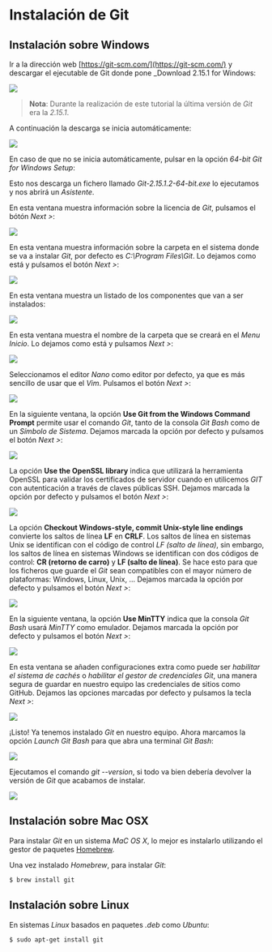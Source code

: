 # Instalación de Git

## Instalación sobre Windows
Ir a la dirección web [https://git-scm.com/](https://git-scm.com/) y descargar el ejecutable de Git donde pone _Download 2.15.1 for Windows:

![](/assets/img/anexo_i/01.png)

> __Nota__: Durante la realización de este tutorial la última versión de _Git_ era la  _2.15.1_.

A continuación la descarga se inicia automáticamente:

![](/assets/img/anexo_i/02.png)

En caso de que no se inicia automáticamente, pulsar en la opción _64-bit Git for Windows Setup_:

Esto nos descarga un fichero llamado _Git-2.15.1.2-64-bit.exe_ lo ejecutamos y nos abrirá un _Asistente_.

En esta ventana muestra información sobre la licencia de _Git_, pulsamos el bótón _Next >_:

![](/assets/img/anexo_i/03.png)

En esta ventana muestra información sobre la carpeta en el sistema donde se va a instalar _Git_, por defecto es _C:\Program Files\Git_. Lo dejamos como está y pulsamos el botón _Next >_:

![](/assets/img/anexo_i/04.png)

En esta ventana muestra un listado de los componentes que van a ser instalados:

![](/assets/img/anexo_i/05.png)

En esta ventana muestra el nombre de la carpeta que se creará en el _Menu Inicio_. Lo dejamos como está y pulsamos _Next >_:

![](/assets/img/anexo_i/06.png)

Seleccionamos el editor _Nano_ como editor por defecto, ya que es más sencillo de usar que el _Vim_. Pulsamos el botón _Next >_:

![](/assets/img/anexo_i/07.png)

En la siguiente ventana, la opción __Use Git from the Windows Command Prompt__ permite usar el comando _Git_, tanto de la consola _Git Bash_ como de un _Símbolo de Sistema_. Dejamos marcada la opción por defecto y pulsamos el botón _Next >_:

![](/assets/img/anexo_i/08.png)

La opción __Use the OpenSSL library__ indica que utilizará la herramienta OpenSSL para validar los certificados de servidor cuando en utilicemos _GIT_ con autenticación a través de claves públicas SSH. Dejamos marcada la opción por defecto y pulsamos el botón _Next >_:

![](/assets/img/anexo_i/09.png)

La opción __Checkout Windows-style, commit Unix-style line endings__ convierte los saltos de línea __LF__ en __CRLF__. Los saltos de línea en sistemas Unix se identifican con el código de control _LF (salto de línea)_, sin embargo, los saltos de línea en sistemas Windows se identifican con dos códigos de control: __CR (retorno de carro)__ y __LF (salto de línea)__. Se hace esto para que los ficheros que guarde el _Git_ sean compatibles con el mayor número de plataformas: Windows, Linux, Unix, ... Dejamos marcada la opción por defecto y pulsamos el botón _Next >_:

![](/assets/img/anexo_i/10.png)

En la siguiente ventana, la opción __Use MinTTY__ indica que la consola _Git Bash_ usará _MinTTY_ como emulador. Dejamos marcada la opción por defecto y pulsamos el botón _Next >_:

![](/assets/img/anexo_i/11.png)

En esta ventana se añaden configuraciones extra como puede ser _habilitar el sistema de cachés_ o _habilitar el gestor de credenciales Git_, una manera segura de guardar en nuestro equipo las credenciales de sitios como GitHub. Dejamos las opciones marcadas por defecto y pulsamos la tecla _Next >_:

![](/assets/img/anexo_i/12.png)

¡Listo! Ya tenemos instalado _Git_ en nuestro equipo. Ahora marcamos la opción _Launch Git Bash_ para que abra una terminal _Git Bash_:

![](/assets/img/anexo_i/13.png)

Ejecutamos el comando _git --version_, si todo va bien debería devolver la versión de _Git_ que acabamos de instalar.

![](/assets/img/anexo_i/14.png)

## Instalación sobre Mac OSX

Para instalar _Git_ en un sistema _MaC OS X_, lo mejor es instalarlo utilizando el gestor de paquetes [Homebrew](https://brew.sh/index_es.html).

Una vez instalado _Homebrew_, para instalar _Git_:

```bash
$ brew install git
```

## Instalación sobre Linux

En sistemas _Linux_ basados en paquetes _.deb_ como _Ubuntu_:

```bash
$ sudo apt-get install git
```
